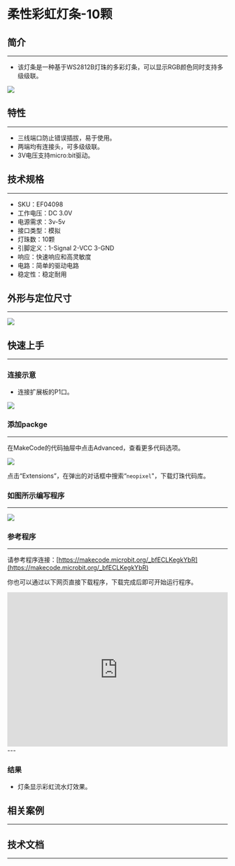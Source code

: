 # 柔性彩虹灯条-10颗

## 简介
---
- 该灯条是一种基于WS2812B灯珠的多彩灯条，可以显示RGB颜色同时支持多级级联。

 ![](./images/04098_0.jpg)
 

## 特性
---

- 三线端口防止错误插拔，易于使用。
- 两端均有连接头，可多级级联。
- 3V电压支持micro:bit驱动。

## 技术规格
---

- SKU：EF04098
- 工作电压：DC 3.0V
- 电源需求：3v-5v
- 接口类型：模拟
- 灯珠数：10颗
- 引脚定义：1-Signal 2-VCC 3-GND
- 响应：快速响应和高灵敏度
- 电路：简单的驱动电路
- 稳定性：稳定耐用

## 外形与定位尺寸
---

 ![](./images/04098_2.png)


## 快速上手
---
### 连接示意

- 连接扩展板的P1口。

 ![](./images/04098_5.PNG)

### 添加packge
---
在MakeCode的代码抽屉中点击Advanced，查看更多代码选项。

 ![](./images/smtcNoB.png)

点击“Extensions”，在弹出的对话框中搜索“`neopixel`"，下载灯珠代码库。


### 如图所示编写程序
---
  ![](./images/04098_3.png)

### 参考程序
---
请参考程序连接：[https://makecode.microbit.org/_bfECLKegkYbR](https://makecode.microbit.org/_bfECLKegkYbR)

你也可以通过以下网页直接下载程序，下载完成后即可开始运行程序。

<div style="position:relative;height:0;padding-bottom:70%;overflow:hidden;"><iframe style="position:absolute;top:0;left:0;width:100%;height:100%;" src="https://makecode.microbit.org/#pub:_bfECLKegkYbR" frameborder="0" sandbox="allow-popups allow-forms allow-scripts allow-same-origin"></iframe></div>  
---

### 结果

- 灯条显示彩虹流水灯效果。

## 相关案例
---

## 技术文档
---
